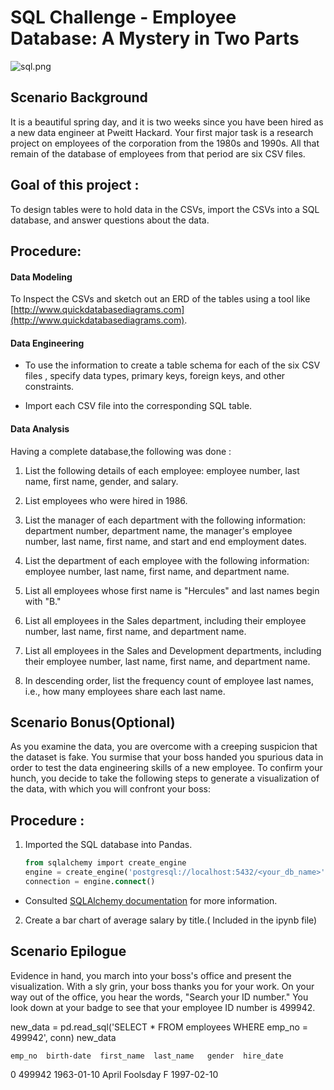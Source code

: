 # SQL Challenge - Employee Database: A Mystery in Two Parts

![sql.png](sql.png)

## Scenario Background

It is a beautiful spring day, and it is two weeks since you have been hired as a new data engineer at Pweitt Hackard. Your first major task is a research project on employees of the corporation from the 1980s and 1990s. All that remain of the database of employees from that period are six CSV files.

##  Goal of this project :
To  design tables were to hold data in the CSVs, import the CSVs into a SQL database, and answer questions about the data. 

## Procedure:

#### Data Modeling

 To Inspect the CSVs and sketch out an ERD of the tables using a tool like [http://www.quickdatabasediagrams.com](http://www.quickdatabasediagrams.com).

#### Data Engineering

* To use the information to create a table schema for each of the six CSV files , specify data types, primary keys, foreign keys, and other constraints.

* Import each CSV file into the corresponding SQL table.

#### Data Analysis

Having a complete database,the following was done :

1. List the following details of each employee: employee number, last name, first name, gender, and salary.

2. List employees who were hired in 1986.

3. List the manager of each department with the following information: department number, department name, the manager's employee number, last name, first name, and start and end employment dates.

4. List the department of each employee with the following information: employee number, last name, first name, and department name.

5. List all employees whose first name is "Hercules" and last names begin with "B."

6. List all employees in the Sales department, including their employee number, last name, first name, and department name.

7. List all employees in the Sales and Development departments, including their employee number, last name, first name, and department name.

8. In descending order, list the frequency count of employee last names, i.e., how many employees share each last name.

## Scenario Bonus(Optional)

As you examine the data, you are overcome with a creeping suspicion that the dataset is fake. You surmise that your boss handed you spurious data in order to test the data engineering skills of a new employee. To confirm your hunch, you decide to take the following steps to generate a visualization of the data, with which you will confront your boss:
## Procedure :

1. Imported the SQL database into Pandas. 

   ```sql
   from sqlalchemy import create_engine
   engine = create_engine('postgresql://localhost:5432/<your_db_name>')
   connection = engine.connect()
   ```

* Consulted [SQLAlchemy documentation](https://docs.sqlalchemy.org/en/latest/core/engines.html#postgresql) for more information.

2. Create a bar chart of average salary by title.( Included in the ipynb file)


## Scenario Epilogue 

Evidence in hand, you march into your boss's office and present the visualization. With a sly grin, your boss thanks you for your work. On your way out of the office, you hear the words, "Search your ID number." You look down at your badge to see that your employee ID number is 499942.

new_data = pd.read_sql('SELECT * FROM employees WHERE emp_no = 499942', conn)
new_data

	emp_no	birth-date	first_name	last_name	gender	hire_date
0	499942	1963-01-10	   April	    Foolsday	  F	  1997-02-10




